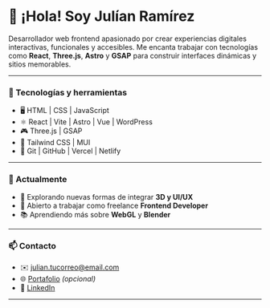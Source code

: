 # 👋 ¡Hola! Soy Julían Ramírez

Desarrollador web frontend apasionado por crear experiencias digitales interactivas, funcionales y accesibles. Me encanta trabajar con tecnologías como **React**, **Three.js**, **Astro** y **GSAP** para construir interfaces dinámicas y sitios memorables.

---

### 🧰 Tecnologías y herramientas

- 🖥️ HTML | CSS | JavaScript
- ⚛️ React | Vite | Astro | Vue | WordPress
- 🎮 Three.js | GSAP
- 🎨 Tailwind CSS | MUI
- 🔧 Git | GitHub | Vercel | Netlify

---

### 📌 Actualmente

- 🚀 Explorando nuevas formas de integrar **3D y UI/UX**
- 💼 Abierto a trabajar como freelance **Frontend Developer**
- 📚 Aprendiendo más sobre **WebGL** y **Blender**

---

### 📫 Contacto

- ✉️ [julian.tucorreo@email.com](mailto:julian.tucorreo@email.com)
- 🌐 [Portafolio](https://tusitio.dev) *(opcional)*
- 💼 [LinkedIn](https://www.linkedin.com/in/tuusuario)

---
